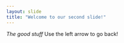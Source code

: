 ```yaml
---
layout: slide
title: "Welcome to our second slide!"
---
```

*The good stuff*
Use the left arrow to go back!

